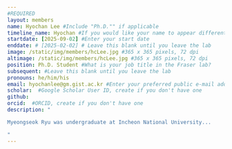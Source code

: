```yaml
---
#REQUIRED
layout: members
name: Hyochan Lee #Include "Ph.D."" if applicable
timeline_name: Hyochan #If you would like your name to appear differently on the Lab timeline, fill out this line.
startdate: [2025-09-02] #Enter your start date
enddate: # [2025-02-02] # Leave this blank until you leave the lab
image: /static/img/members/hcLee.jpg #365 x 365 pixels, 72 dpi
altimage: /static/img/members/hcLee.jpg #365 x 365 pixels, 72 dpi
position: Ph.D. Student #What is your job title in the Fraser lab?
subsequent: #Leave this blank until you leave the lab
pronouns: he/him/his
email: hyochanlee@gm.gist.ac.kr #Enter your preferred public e-mail address
scholar:  #Google Scholar User ID, create if you don't have one
github: 
orcid:  #ORCID, create if you don't have one
description: "

Myeongseok Ryu was undergraduate at Incheon National University...

"
---
```

